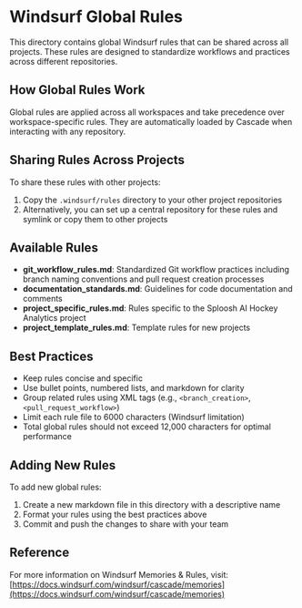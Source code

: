 # Windsurf Global Rules

This directory contains global Windsurf rules that can be shared across all projects. These rules are designed to standardize workflows and practices across different repositories.

## How Global Rules Work

Global rules are applied across all workspaces and take precedence over workspace-specific rules. They are automatically loaded by Cascade when interacting with any repository.

## Sharing Rules Across Projects

To share these rules with other projects:

1. Copy the `.windsurf/rules` directory to your other project repositories
2. Alternatively, you can set up a central repository for these rules and symlink or copy them to other projects

## Available Rules

- **git_workflow_rules.md**: Standardized Git workflow practices including branch naming conventions and pull request creation processes
- **documentation_standards.md**: Guidelines for code documentation and comments
- **project_specific_rules.md**: Rules specific to the Sploosh AI Hockey Analytics project
- **project_template_rules.md**: Template rules for new projects

## Best Practices

- Keep rules concise and specific
- Use bullet points, numbered lists, and markdown for clarity
- Group related rules using XML tags (e.g., `<branch_creation>`, `<pull_request_workflow>`)
- Limit each rule file to 6000 characters (Windsurf limitation)
- Total global rules should not exceed 12,000 characters for optimal performance

## Adding New Rules

To add new global rules:

1. Create a new markdown file in this directory with a descriptive name
2. Format your rules using the best practices above
3. Commit and push the changes to share with your team

## Reference

For more information on Windsurf Memories & Rules, visit:
[https://docs.windsurf.com/windsurf/cascade/memories](https://docs.windsurf.com/windsurf/cascade/memories)
